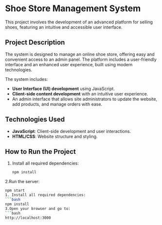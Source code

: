 # Shoe Store Management System

This project involves the development of an advanced platform for selling shoes, featuring an intuitive and accessible user interface.

## Project Description

The system is designed to manage an online shoe store, offering easy and convenient access to an admin panel. The platform includes a user-friendly interface and an enhanced user experience, built using modern technologies.

The system includes:
- **User Interface (UI) development** using JavaScript.
- **Client-side content development** with an intuitive user experience.
- An admin interface that allows site administrators to update the website, add products, and manage orders with ease.

## Technologies Used

- **JavaScript**: Client-side development and user interactions.
- **HTML/CSS**: Website structure and styling.


## How to Run the Project

1. Install all required dependencies:
   ```bash
   npm install
2.Run the server:
   ```bash
   npm start
1. Install all required dependencies:
   ```bash
   npm install
3.Open your browser and go to:
   ```bash
   http://localhost:3000

